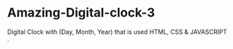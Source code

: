 # Amazing-Digital-clock-3
Digital Clock with  (Day, Month, Year)  that is used HTML, CSS &amp; JAVASCRIPT .
